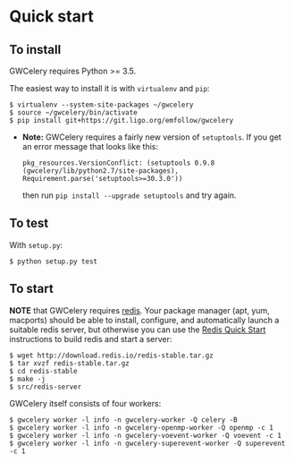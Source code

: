 # Quick start

## To install

GWCelery requires Python >= 3.5.

The easiest way to install it is with `virtualenv` and `pip`:

	$ virtualenv --system-site-packages ~/gwcelery
	$ source ~/gwcelery/bin/activate
	$ pip install git+https://git.ligo.org/emfollow/gwcelery

*  **Note:** GWCelery requires a fairly new version of `setuptools`. If you get
   an error message that looks like this:

       pkg_resources.VersionConflict: (setuptools 0.9.8 (gwcelery/lib/python2.7/site-packages), Requirement.parse('setuptools>=30.3.0'))

   then run `pip install --upgrade setuptools` and try again.


## To test

With `setup.py`:

	$ python setup.py test

## To start

**NOTE** that GWCelery requires [redis](https://redis.io). Your package manager
(apt, yum, macports) should be able to install, configure, and automatically
launch a suitable redis server, but otherwise you can use the
[Redis Quick Start](https://redis.io/topics/quickstart) instructions to build
redis and start a server:

	$ wget http://download.redis.io/redis-stable.tar.gz
	$ tar xvzf redis-stable.tar.gz
	$ cd redis-stable
	$ make -j
	$ src/redis-server

GWCelery itself consists of four workers:

	$ gwcelery worker -l info -n gwcelery-worker -Q celery -B
	$ gwcelery worker -l info -n gwcelery-openmp-worker -Q openmp -c 1
	$ gwcelery worker -l info -n gwcelery-voevent-worker -Q voevent -c 1
	$ gwcelery worker -l info -n gwcelery-superevent-worker -Q superevent -c 1

